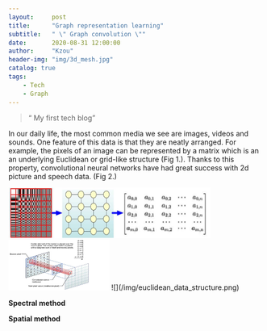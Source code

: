 ```yaml
---
layout:     post
title:      "Graph representation learning"
subtitle:   " \" Graph convolution \""
date:       2020-08-31 12:00:00
author:     "Kzou"
header-img: "img/3d_mesh.jpg"
catalog: true
tags:
    - Tech
    - Graph
---
```


> “ My first tech blog”


In our daily life, the most common media we see are images, videos and sounds. One feature of this data is that they are neatly arranged. For example, the pixels of an image can be represented by a matrix which is an an underlying Euclidean or grid-like structure (Fig 1.). Thanks to this property, convolutional neural networks have had great success with 2d picture and speech data. (Fig 2.)<br>

<img src="/img/euclidean_data_structure.png" title="Fig 1. Euclidean data structure" width="400" height="100" />
<img src="https://github.com/ZOUKaifeng/zoukaifeng.github.io/blob/master/img/convolution%20on%202d%20image.jpg" title="Fig 2. Convolution on 2d image" width="200" height="100" />
![](/img/euclidean_data_structure.png)

**Spectral method**


**Spatial method**
